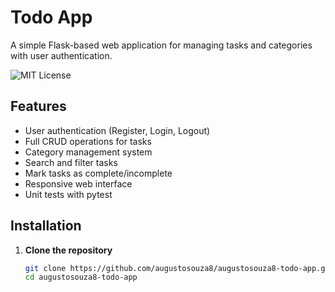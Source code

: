 # Todo App

A simple Flask-based web application for managing tasks and categories with user authentication.

![MIT License](https://img.shields.io/badge/License-MIT-green.svg)

## Features

- User authentication (Register, Login, Logout)
- Full CRUD operations for tasks
- Category management system
- Search and filter tasks
- Mark tasks as complete/incomplete
- Responsive web interface
- Unit tests with pytest

## Installation

1. **Clone the repository**
   ```bash
   git clone https://github.com/augustosouza8/augustosouza8-todo-app.git
   cd augustosouza8-todo-app
   
